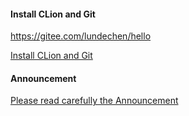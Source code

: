 #### Install CLion and Git

https://gitee.com/lundechen/hello

[Install CLion and Git](/hello)


#### Announcement

[Please read carefully the Announcement](/cpp_2021/blob/master/Announcement.md)






